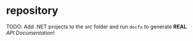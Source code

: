 # repository
TODO: Add .NET projects to the *src* folder and run `docfx` to generate **REAL** *API Documentation*!
